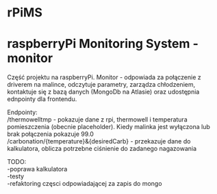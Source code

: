 # rPiMS
# raspberryPi Monitoring System - monitor
Część projektu na raspberryPi. Monitor - odpowiada za połączenie z driverem na malince, odczytuje parametry, zarządza chłodzeniem, kontaktuje się z bazą danych (MongoDb na Atlasie) oraz udostępnia ednpointy dla frontendu.

Endpointy:<br>
/thermowelltmp - pokazuje dane z rpi, thermowell i temperatura pomieszczenia (obecnie placeholder). Kiedy malinka jest wyłączona lub brak połączenia pokazuje 99.0<br>
/carbonation/{temperature}&{desiredCarb} - przekazuje dane do kalkulatora, oblicza potrzebne ciśnienie do zadanego nagazowania

TODO:<br>
-poprawa kalkulatora<br>
-testy<br>
-refaktoring częsci odpowiadającej za zapis do mongo
